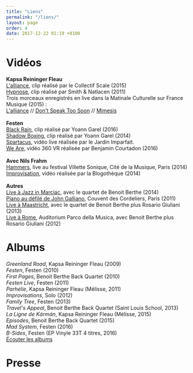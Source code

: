 ```yaml
---
title: "Liens"
permalink: "/liens/"
layout: page
order: 4
date: 2017-12-22 01:19 +0100
---
```

# Vidéos #  
**Kapsa Reininger Fleau**  
[L'alliance](https://vimeo.com/127064120), clip réalisé par le Collectif Scale (2015)  
[Hypnose](https://vimeo.com/23105476), clip réalisé par Smith & Natlacen (2011)  
Trois morceaux enregistrés en live dans la Matinale Culturelle sur France Musique (2015) :  
[L'alliance](https://vimeo.com/126383401) // [Don't Speak Too Soon](https://vimeo.com/128343194) // [Mimesis](https://vimeo.com/128343311)  
<br/>
**Festen**  
[Black Rain](https://www.youtube.com/watch?v=-qg0tvUv5jk), clip réalisé par Yoann Garel (2016)  
[Shadow Boxing](https://www.youtube.com/watch?v=fYARATjbBhU), clip réalisé par Yoann Garel (2014)  
[Spartacus](https://vimeo.com/208452879), vidéo live réalisée par le Jardin Imparfait.  
[We Are](https://www.youtube.com/watch?v=LUeAWpnyhBk), vidéo 360 VR réalisée par Benjamin Courtadon (2016)  
<br/>
**Avec Nils Frahm**  
[Hammers](https://vimeo.com/119605541), live au festival Villette Sonique, Cité de la Musique, Paris (2014)  
[Improvisation](https://www.youtube.com/watch?v=gu-oQIU45FQ), vidéo réalisée par la Blogothèque (2014)  
<br/>
**Autres**  
[Live à Jazz in Marciac](https://www.youtube.com/watch?v=GHCX8eJTQQ0), avec le quartet de Benoit Berthe (2014)  
[Piano au défilé de John Galliano](https://www.youtube.com/watch?v=wYop9dhafho), Couvent des Cordeliers, Paris (2011)  
[Live à Maastricht](https://www.youtube.com/watch?v=-T30Ofq2Mgk), avec le quartet de Benoit Berthe plus Rosario Giuliani (2013)  
[Live à Rome](https://www.youtube.com/watch?v=szXy9zk1TJc), Auditorium Parco della Musica, avec Benoit Berthe plus Rosario Giuliani (2012)  

# Albums #  

_Greenland Road_, Kapsa Reininger Fleau (2009)  
_Festen_, Festen (2010)  
_First Pages_, Benoit Berthe Back Quartet (2010)  
_Festen Live_, Festen (2011)  
_Parhélie_, Kapsa Reininger Fleau (Mélisse, 2011)  
_Improvisations_, Solo (2012)  
_Family Tree_, Festen (2013)  
_Travel's Appeal_, Benoit Berthe Back Quartet (Saint Louis School, 2013)  
_La Ligne de Kármán_, Kapsa Reininger Fleau (Mélisse, 2015)  
_Episodes_, Benoit Berthe Back Quartet (2015)  
_Mad System_, Festen (2016)  
_B-Sides_, Festen (EP Vinyle 33T 4 titres, 2016)  
[Écouter les albums](http://jeankapsa.bandcamp.com)  

# Presse #  




